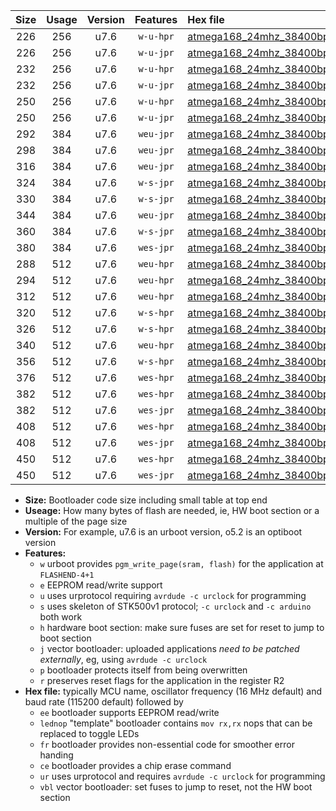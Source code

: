 |Size|Usage|Version|Features|Hex file|
|:-:|:-:|:-:|:-:|:--|
|226|256|u7.6|`w-u-hpr`|[atmega168_24mhz_38400bps_ur.hex](https://raw.githubusercontent.com/stefanrueger/urboot/main//atmega168_24mhz_38400bps_ur.hex)|
|226|256|u7.6|`w-u-jpr`|[atmega168_24mhz_38400bps_ur_vbl.hex](https://raw.githubusercontent.com/stefanrueger/urboot/main//atmega168_24mhz_38400bps_ur_vbl.hex)|
|232|256|u7.6|`w-u-hpr`|[atmega168_24mhz_38400bps_lednop_ur.hex](https://raw.githubusercontent.com/stefanrueger/urboot/main//atmega168_24mhz_38400bps_lednop_ur.hex)|
|232|256|u7.6|`w-u-jpr`|[atmega168_24mhz_38400bps_lednop_ur_vbl.hex](https://raw.githubusercontent.com/stefanrueger/urboot/main//atmega168_24mhz_38400bps_lednop_ur_vbl.hex)|
|250|256|u7.6|`w-u-hpr`|[atmega168_24mhz_38400bps_lednop_fr_ur.hex](https://raw.githubusercontent.com/stefanrueger/urboot/main//atmega168_24mhz_38400bps_lednop_fr_ur.hex)|
|250|256|u7.6|`w-u-jpr`|[atmega168_24mhz_38400bps_lednop_fr_ur_vbl.hex](https://raw.githubusercontent.com/stefanrueger/urboot/main//atmega168_24mhz_38400bps_lednop_fr_ur_vbl.hex)|
|292|384|u7.6|`weu-jpr`|[atmega168_24mhz_38400bps_ee_ur_vbl.hex](https://raw.githubusercontent.com/stefanrueger/urboot/main//atmega168_24mhz_38400bps_ee_ur_vbl.hex)|
|298|384|u7.6|`weu-jpr`|[atmega168_24mhz_38400bps_ee_lednop_ur_vbl.hex](https://raw.githubusercontent.com/stefanrueger/urboot/main//atmega168_24mhz_38400bps_ee_lednop_ur_vbl.hex)|
|316|384|u7.6|`weu-jpr`|[atmega168_24mhz_38400bps_ee_lednop_fr_ur_vbl.hex](https://raw.githubusercontent.com/stefanrueger/urboot/main//atmega168_24mhz_38400bps_ee_lednop_fr_ur_vbl.hex)|
|324|384|u7.6|`w-s-jpr`|[atmega168_24mhz_38400bps_vbl.hex](https://raw.githubusercontent.com/stefanrueger/urboot/main//atmega168_24mhz_38400bps_vbl.hex)|
|330|384|u7.6|`w-s-jpr`|[atmega168_24mhz_38400bps_lednop_vbl.hex](https://raw.githubusercontent.com/stefanrueger/urboot/main//atmega168_24mhz_38400bps_lednop_vbl.hex)|
|344|384|u7.6|`weu-jpr`|[atmega168_24mhz_38400bps_ee_lednop_fr_ce_ur_vbl.hex](https://raw.githubusercontent.com/stefanrueger/urboot/main//atmega168_24mhz_38400bps_ee_lednop_fr_ce_ur_vbl.hex)|
|360|384|u7.6|`w-s-jpr`|[atmega168_24mhz_38400bps_lednop_fr_vbl.hex](https://raw.githubusercontent.com/stefanrueger/urboot/main//atmega168_24mhz_38400bps_lednop_fr_vbl.hex)|
|380|384|u7.6|`wes-jpr`|[atmega168_24mhz_38400bps_ee_vbl.hex](https://raw.githubusercontent.com/stefanrueger/urboot/main//atmega168_24mhz_38400bps_ee_vbl.hex)|
|288|512|u7.6|`weu-hpr`|[atmega168_24mhz_38400bps_ee_ur.hex](https://raw.githubusercontent.com/stefanrueger/urboot/main//atmega168_24mhz_38400bps_ee_ur.hex)|
|294|512|u7.6|`weu-hpr`|[atmega168_24mhz_38400bps_ee_lednop_ur.hex](https://raw.githubusercontent.com/stefanrueger/urboot/main//atmega168_24mhz_38400bps_ee_lednop_ur.hex)|
|312|512|u7.6|`weu-hpr`|[atmega168_24mhz_38400bps_ee_lednop_fr_ur.hex](https://raw.githubusercontent.com/stefanrueger/urboot/main//atmega168_24mhz_38400bps_ee_lednop_fr_ur.hex)|
|320|512|u7.6|`w-s-hpr`|[atmega168_24mhz_38400bps.hex](https://raw.githubusercontent.com/stefanrueger/urboot/main//atmega168_24mhz_38400bps.hex)|
|326|512|u7.6|`w-s-hpr`|[atmega168_24mhz_38400bps_lednop.hex](https://raw.githubusercontent.com/stefanrueger/urboot/main//atmega168_24mhz_38400bps_lednop.hex)|
|340|512|u7.6|`weu-hpr`|[atmega168_24mhz_38400bps_ee_lednop_fr_ce_ur.hex](https://raw.githubusercontent.com/stefanrueger/urboot/main//atmega168_24mhz_38400bps_ee_lednop_fr_ce_ur.hex)|
|356|512|u7.6|`w-s-hpr`|[atmega168_24mhz_38400bps_lednop_fr.hex](https://raw.githubusercontent.com/stefanrueger/urboot/main//atmega168_24mhz_38400bps_lednop_fr.hex)|
|376|512|u7.6|`wes-hpr`|[atmega168_24mhz_38400bps_ee.hex](https://raw.githubusercontent.com/stefanrueger/urboot/main//atmega168_24mhz_38400bps_ee.hex)|
|382|512|u7.6|`wes-hpr`|[atmega168_24mhz_38400bps_ee_lednop.hex](https://raw.githubusercontent.com/stefanrueger/urboot/main//atmega168_24mhz_38400bps_ee_lednop.hex)|
|382|512|u7.6|`wes-jpr`|[atmega168_24mhz_38400bps_ee_lednop_vbl.hex](https://raw.githubusercontent.com/stefanrueger/urboot/main//atmega168_24mhz_38400bps_ee_lednop_vbl.hex)|
|408|512|u7.6|`wes-hpr`|[atmega168_24mhz_38400bps_ee_lednop_fr.hex](https://raw.githubusercontent.com/stefanrueger/urboot/main//atmega168_24mhz_38400bps_ee_lednop_fr.hex)|
|408|512|u7.6|`wes-jpr`|[atmega168_24mhz_38400bps_ee_lednop_fr_vbl.hex](https://raw.githubusercontent.com/stefanrueger/urboot/main//atmega168_24mhz_38400bps_ee_lednop_fr_vbl.hex)|
|450|512|u7.6|`wes-hpr`|[atmega168_24mhz_38400bps_ee_lednop_fr_ce.hex](https://raw.githubusercontent.com/stefanrueger/urboot/main//atmega168_24mhz_38400bps_ee_lednop_fr_ce.hex)|
|450|512|u7.6|`wes-jpr`|[atmega168_24mhz_38400bps_ee_lednop_fr_ce_vbl.hex](https://raw.githubusercontent.com/stefanrueger/urboot/main//atmega168_24mhz_38400bps_ee_lednop_fr_ce_vbl.hex)|

- **Size:** Bootloader code size including small table at top end
- **Useage:** How many bytes of flash are needed, ie, HW boot section or a multiple of the page size
- **Version:** For example, u7.6 is an urboot version, o5.2 is an optiboot version
- **Features:**
  + `w` urboot provides `pgm_write_page(sram, flash)` for the application at `FLASHEND-4+1`
  + `e` EEPROM read/write support
  + `u` uses urprotocol requiring `avrdude -c urclock` for programming
  + `s` uses skeleton of STK500v1 protocol; `-c urclock` and `-c arduino` both work
  + `h` hardware boot section: make sure fuses are set for reset to jump to boot section
  + `j` vector bootloader: uploaded applications *need to be patched externally*, eg, using `avrdude -c urclock`
  + `p` bootloader protects itself from being overwritten
  + `r` preserves reset flags for the application in the register R2
- **Hex file:** typically MCU name, oscillator frequency (16 MHz default) and baud rate (115200 default) followed by
  + `ee` bootloader supports EEPROM read/write
  + `lednop` "template" bootloader contains `mov rx,rx` nops that can be replaced to toggle LEDs
  + `fr` bootloader provides non-essential code for smoother error handing
  + `ce` bootloader provides a chip erase command
  + `ur` uses urprotocol and requires `avrdude -c urclock` for programming
  + `vbl` vector bootloader: set fuses to jump to reset, not the HW boot section
